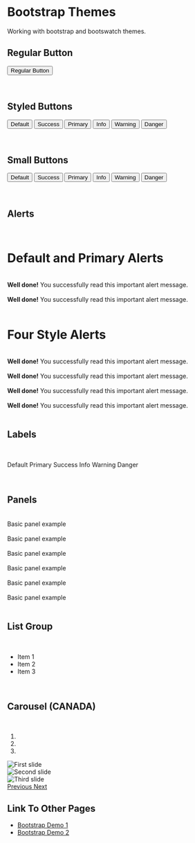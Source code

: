 # Bootstrap Themes

Working with bootstrap and bootswatch themes.

## Regular Button



<button> Regular Button </button>

<br>

## Styled Buttons

<div class = "padded">

<button type="button" class="btn btn-lg btn-default">Default</button>
<button type="button" class="btn btn-lg btn-success">Success</button>
<button type="button" class="btn btn-lg btn-primary">Primary</button>
<button type="button" class="btn btn-lg btn-info">Info</button>
<button type="button" class="btn btn-lg btn-warning">Warning</button>
<button type="button" class="btn btn-lg btn-danger">Danger</button>

</div>

<br>

## Small Buttons

<div class = "padded">

<button type="button" class="btn btn-xs btn-default">Default</button>
<button type="button" class="btn btn-xs btn-success">Success</button>
<button type="button" class="btn btn-xs btn-primary">Primary</button>
<button type="button" class="btn btn-xs btn-info">Info</button>
<button type="button" class="btn btn-xs btn-warning">Warning</button>
<button type="button" class="btn btn-xs btn-danger">Danger</button>

</div>

<br>

## Alerts

<br>

# Default and Primary Alerts

<br>

<div class = "padded">
  <div class="alert alert-default" role="alert">
    <strong>Well done!</strong> You successfully read this important alert message.
  </div>
</div>

<br>

<div class = "padded">
  <div class="alert alert-primary" role="alert">
    <strong>Well done!</strong> You successfully read this important alert message.
  </div>
</div>

<br>

# Four Style Alerts

<br>

<div class = "padded">
  <div class="alert alert-success" role="alert">
    <strong>Well done!</strong> You successfully read this important alert message.
  </div>
</div>


<br>

<div class = "padded">
  <div class="alert alert-info" role="alert">
    <strong>Well done!</strong> You successfully read this important alert message.
  </div>
</div>

<br>

<div class = "padded">
  <div class="alert alert-warning" role="alert">
    <strong>Well done!</strong> You successfully read this important alert message.
  </div>
</div>

<br>

<div class = "padded">
  <div class="alert alert-danger" role="alert">
    <strong>Well done!</strong> You successfully read this important alert message.
  </div>
</div>

<br>

## Labels

<br>

<span class="label label-default">Default</span>
<span class="label label-primary">Primary</span>
<span class="label label-success">Success</span>
<span class="label label-info">Info</span>
<span class="label label-warning">Warning</span>
<span class="label label-danger">Danger</span>

<br>

## Panels

<br>

<div class="panel panel-default">
  <div class="panel-body">
    Basic panel example
  </div>
</div>


<br>

<div class="panel panel-primary">
  <div class="panel-body">
    Basic panel example
  </div>
</div>


<br>

<div class="panel panel-success">
  <div class="panel-body">
    Basic panel example
  </div>
</div>


<br>

<div class="panel panel-info">
  <div class="panel-body">
    Basic panel example
  </div>
</div>

<br>

<div class="panel panel-warning">
  <div class="panel-body">
    Basic panel example
  </div>
</div>


<br>

<div class="panel panel-danger">
  <div class="panel-body">
    Basic panel example
  </div>
</div>


<br>

## List Group

<br>

<ul class="list-group">
  <li class="list-group-item">Item 1</li>
  <li class="list-group-item">Item 2</li>
  <li class="list-group-item">Item 3</li>
</ul>

<br>

## Carousel (CANADA)

<br>

<div id="carousel-example-generic" class="carousel slide" data-ride="carousel">
  <ol class="carousel-indicators">
    <li data-target="#carousel-example-generic" data-slide-to="0" class="active"></li>
    <li data-target="#carousel-example-generic" data-slide-to="1"></li>
    <li data-target="#carousel-example-generic" data-slide-to="2"></li>
  </ol>
  <div class="carousel-inner" role="listbox">
    <div class="item active">
      <img src="/images/canada/2016-02-27_10.09.03.jpg" alt="First slide">
    </div>
    <div class="item">
      <img src="/images/canada/2016-02-27_16.06.30.jpg" alt="Second slide">
    </div>
    <div class="item">
      <img src="/images/canada/2016-02-27_15.56.04.jpg" alt="Third slide">
    </div>
  </div>
  <a class="left carousel-control" href="#carousel-example-generic" role="button" data-slide="prev">
    <span class="glyphicon glyphicon-chevron-left" aria-hidden="true"></span>
    <span class="sr-only">Previous</span>
  </a>
  <a class="right carousel-control" href="#carousel-example-generic" role="button" data-slide="next">
    <span class="glyphicon glyphicon-chevron-right" aria-hidden="true"></span>
    <span class="sr-only">Next</span>
  </a>
</div>

## Link To Other Pages

* [Bootstrap Demo 1](bootstrap-demo01.html)
* [Bootstrap Demo 2](bootstrap-demo02.html)
